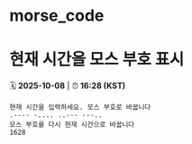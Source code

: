 # morse_code
# 현재 시간을 모스 부호 표시
<!-- MORSE_TIME_START -->
🗓️ **2025-10-08** | ⏰ **16:28 (KST)**

```
현재 시간을 입력하세요. 모스 부호로 바꿉니다
.---- -.... ..--- ---..
모스 부호를 다시 현재 시간으로 바꿉니다
1628
```
<!-- MORSE_TIME_END -->
